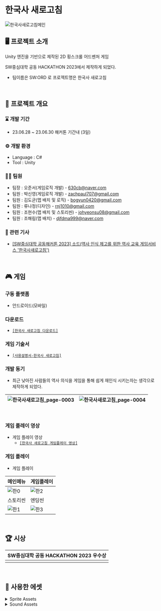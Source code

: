 
# 한국사 새로고침


![한국사새로고침메인](https://github.com/zachpaul7/Conquering_the_Universe_Alone/assets/60610390/40d49322-a5ac-4863-9d4f-185544771493)
<br/>

## 🖥 프로젝트 소개
Unity 엔진을 기반으로 제작된 2D 횡스크롤 어드벤처 게임

SW중심대학 공동 HACKATHON 2023에서 제작하게 되었다. 
 - 팀이름은 SW:ORD 로 프로젝트명은 한국사 새로고침
<br/>

## 📢 프로젝트 개요
### ⌛ 개발 기간
- 23.06.28 ~ 23.06.30 해커톤 기간내 (3일)

### ⚙ 개발 환경
- Language : C#
- Tool : Unity

### 👩‍💻 팀원
- 팀장 : 오준서(게임로직 개발) - 630cb@naver.com
- 팀원 : 박신영(게임로직 개발) - zachpaul707@gmail.com
- 팀원 : 김도균(맵 배치 및 로직) - bogyun0420@gmail.com
- 팀원 : 류나정(디자인) - rnj1010@gmail.com
- 팀원 : 조현수(맵 배치 및 스토리씬) - johyeonsu08@gmail.com
- 팀원 : 조해림(맵 배치) - djfdma999@naver.com

### 🎤 관련 기사
- [[SW중심대학 공동해커톤 2023] 소드(역사 인식 제고를 위한 역사 교육 게임서비스 '한국사새로고침')](https://www.swuniv.kr/540522002/?q=YToxOntzOjEyOiJrZXl3b3JkX3R5cGUiO3M6MzoiYWxsIjt9&bmode=view&idx=16848119&t=board)

<br/>

## 🎮 게임
### 구동 플랫폼 
- 안드로이드(모바일)

### 다운로드
- [```[한국사 새로고침 다운로드]```](https://drive.google.com/file/d/1iYR1XKL40q9eGClYF31LF_TV4f4eMfwh/view?usp=drive_link)

### 게임 기술서
- [```[사용설명서-한국사 새로고침]```](https://drive.google.com/file/d/1llRuHy0xQjvjzFEqB4ZznF2j7diB028A/view?usp=drive_link)
  
### 개발 동기
 - 최근 낮아진 사람들의 역사 의식을 게임을 통해 쉽게 재인식 시키는자는 생각으로 제작하게 되었다.
   
|![한국사새로고침_page-0003](https://github.com/zachpaul7/Conquering_the_Universe_Alone/assets/60610390/70df37fc-569e-4379-a1f0-eae6098c70ec)|![한국사새로고침_page-0004](https://github.com/zachpaul7/Conquering_the_Universe_Alone/assets/60610390/ae2e70dc-4ee5-4d4b-b317-a3cea6e2b4ac)|
|------|---|
<br/>

### 게임 플레이 영상
- 게임 플레이 영상
  - [```[한국사 새로고침 게임플레이 영상]```](https://drive.google.com/file/d/1BnIbWBd6cL5npPdvqQrUmOgPrKxAYe3Q/view?usp=drive_link)

### 게임 플레이
- 게임 플레이
  
|메인메뉴|게임플레이|
|---|---|
|![한0](https://github.com/zachpaul7/Conquering_the_Universe_Alone/assets/60610390/2d243d78-258c-45a9-9496-4674aabd2499)|![한2](https://github.com/zachpaul7/Conquering_the_Universe_Alone/assets/60610390/9ff766b2-2d7e-4bbd-ac3c-bf2f36d23b2a)|
|스토리씬|엔딩씬| 
|![한1](https://github.com/zachpaul7/Conquering_the_Universe_Alone/assets/60610390/47c3b3dd-06b8-412b-b860-fb472a74bc64)|![한3](https://github.com/zachpaul7/Conquering_the_Universe_Alone/assets/60610390/b5d17fdc-4913-4634-8528-f801cd2ecd0e)|
<br/>

## 🏆 시상
|SW중심대학 공동 HACKATHON 2023 **우수상**|
|---|
||
<br/>

## 🛒 사용한 에셋

<details>
  <summary>Sprite Assets</summary>
[Pixel Art Platformer](https://assetstore.unity.com/packages/2d/environments/pixel-art-platformer-village-props-166114/) <br/>
[Sunny Land](https://assetstore.unity.com/packages/2d/characters/sunny-land-103349) <br/>
[Medieval pixel art asset FREE](https://assetstore.unity.com/packages/2d/environments/medieval-pixel-art-asset-free-130131) <br/>
[Free- Adventure Pack – Grassland](https://anokolisa.itch.io/basic-140-tiles-grassland-and-mines) <br/>
[GUNNER – ANIMATED CHARACTER](https://secrethideout.itch.io/team-wars-platformer-battle) <br/>
[Fire_Warrior](https://dreamir.itch.io/fire-warrior) <br/>
[FREE-2D Pixel Art Character Asser Pack](https://zegley.itch.io/2d-platformermetroidvania-asset-pack) <br/>
Logic - [Dotween](https://assetstore.unity.com) <br/>
Font - "Neo둥근모" and"NeoDunggeunmo" / Copyright © 2017-2022, Eunbin Jeong (Dalgona.) project-neodgm@dalgona.dev <br/>
</details>

<details>
  <summary>Sound Assets</summary>
[Echoes Of War](https://filmmusic.io/song/11091-echoes-of-war) <br/>
[Preparing The Epic War](https://filmmusic.io/song/6351-preparing-the-epic-war/) <br/>
[シャキーン3](https://soundeffect-lab.info/sound/anime/) <br/>
[爆発1](https://soundeffect-lab.info/sound/anime) <br/>
[男衆「喝！」](https://soundeffect-lab.info/sound/anime) <br/>
[男衆「オウ！」](https://soundeffect-lab.info/sound/anime) <br/>
https://drive.google.com/drive/folders/1dQh4YkQQxPgPUTduK_5jdTjWsChrgHLk <br/>
[[Track 18] Jump Sound Effect](https://www.youtube.com/watch?v=DtVfNScxs2c) <br/> 
</details>

